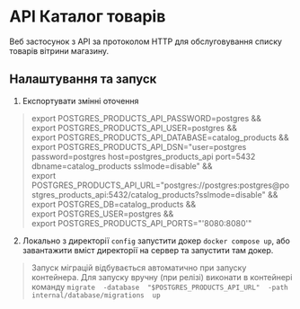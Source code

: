 # API Каталог товарів

Веб застосунок з API за протоколом HTTP для обслуговування списку товарів вітрини магазину.

## Налаштування та запуск
1. Експортувати змінні оточення
> export POSTGRES_PRODUCTS_API_PASSWORD=postgres && \
export POSTGRES_PRODUCTS_API_USER=postgres && \
export POSTGRES_PRODUCTS_API_DATABASE=catalog_products && \
export POSTGRES_PRODUCTS_API_DSN="user=postgres password=postgres host=postgres_products_api port=5432 dbname=catalog_products sslmode=disable" && \
export POSTGRES_PRODUCTS_API_URL="postgres://postgres:postgres@postgres_products_api:5432/catalog_products?sslmode=disable" && \
export POSTGRES_DB=catalog_products && \
export POSTGRES_USER=postgres && \
export POSTGRES_PRODUCTS_API_PORTS="'8080:8080'"
2. Локально з директорії `config` запустити докер `docker compose up`, або завантажити вміст директорії на сервер та запустити там докер.

> Запуск міграцій відбувається автоматично при запуску контейнера. Для запуску вручну (при релізі) виконати в контейнері команду
> `migrate  -database  "$POSTGRES_PRODUCTS_API_URL"  -path  internal/database/migrations  up`
